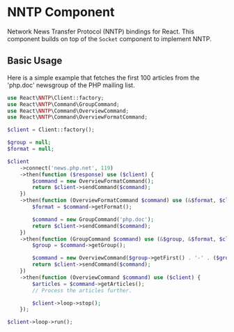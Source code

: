 # NNTP Component

Network News Transfer Protocol (NNTP) bindings for React.
This component builds on top of the `Socket` component to implement NNTP.

## Basic Usage

Here is a simple example that fetches the first 100 articles from the 'php.doc' newsgroup
of the PHP mailing list.

```php
use React\NNTP\Client::factory;
use React\NNTP\Command\GroupCommand;
use React\NNTP\Command\OverviewCommand;
use React\NNTP\Command\OverviewFormatCommand;

$client = Client::factory();

$group = null;
$format = null;

$client
    ->connect('news.php.net', 119)
    ->then(function ($response) use ($client) {
        $command = new OverviewFormatCommand();
        return $client->sendCommand($command);
    })
    ->then(function (OverviewFormatCommand $command) use (&$format, $client) {
        $format = $command->getFormat();

        $command = new GroupCommand('php.doc');
        return $client->sendCommand($command);
    })
    ->then(function (GroupCommand $command) use (&$group, &$format, $client) {
        $group = $command->getGroup();

        $command = new OverviewCommand($group->getFirst() . '-' . ($group->getFirst() + 99), $format);
        return $client->sendCommand($command);
    })
    ->then(function (OverviewCommand $command) use ($client) {
        $articles = $command->getArticles();
        // Process the articles further.

        $client->loop->stop();
    });

$client->loop->run();
```
